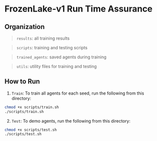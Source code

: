 # FrozenLake-v1 Run Time Assurance

## Organization
> `results`: all training results

> `scripts`: training and testing scripts

> `trained_agents`: saved agents during training

> `utils`: utility files for training and testing

## How to Run
1. `Train`: To train all agents for each seed, run the following from this directory:
```bash
chmod +x scripts/train.sh
./scripts/train.sh
```

2. `Test`: To demo agents, run the following from this directory:
```bash
chmod +x scripts/test.sh
./scripts/test.sh
```